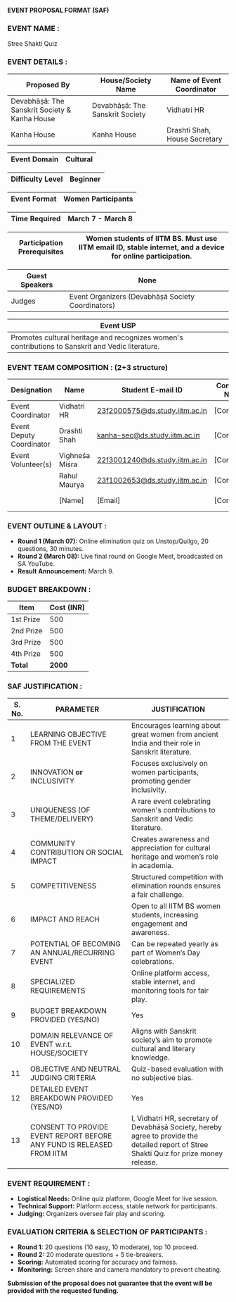**EVENT PROPOSAL FORMAT (SAF)**

### EVENT NAME :

Stree Shakti Quiz

### EVENT DETAILS :

| Proposed By                                   | House/Society Name              | Name of Event Coordinator     |
| --------------------------------------------- | ------------------------------- | ----------------------------- |
| Devabhāṣā: The Sanskrit Society & Kanha House | Devabhāṣā: The Sanskrit Society | Vidhatri HR                   |
| Kanha House                                   | Kanha House                     | Drashti Shah, House Secretary |

| Event Domain | Cultural |
| ------------ | -------- |

| Difficulty Level | Beginner |
| ---------------- | -------- |

| Event Format | Women Participants |
| ------------ | ------------------ |

| Time Required | March 7 - March 8 |
| ------------- | ----------------- |

| Participation Prerequisites | Women students of IITM BS. Must use IITM email ID, stable internet, and a device for online participation. |
| --------------------------- | ---------------------------------------------------------------------------------------------------------- |

| Guest Speakers | None                                              |
| -------------- | ------------------------------------------------- |
| Judges         | Event Organizers (Devabhāṣā Society Coordinators) |

| Event USP                                                                                         |
| ------------------------------------------------------------------------------------------------- |
| Promotes cultural heritage and recognizes women's contributions to Sanskrit and Vedic literature. |

### EVENT TEAM COMPOSITION : (2+3 structure)

| Designation              | Name           | Student E-mail ID              | Contact No. | Responsibility          |
| ------------------------ | -------------- | ------------------------------ | ----------- | ----------------------- |
| Event Coordinator        | Vidhatri HR    | 23f2000575@ds.study.iitm.ac.in | [Contact]   | Overall event execution |
| Event Deputy Coordinator | Drashti Shah   | kanha-sec@ds.study.iitm.ac.in  | [Contact]   | Assist in coordination  |
| Event Volunteer(s)       | Vighneśa Miśra | 22f3001240@ds.study.iitm.ac.in | [Contact]   | Quiz moderation         |
|                          | Rahul Maurya   | 23f1002653@ds.study.iitm.ac.in | [Contact]   | Tech support            |
|                          | [Name]         | [Email]                        | [Contact]   | Participant queries     |

### EVENT OUTLINE & LAYOUT :

- **Round 1 (March 07):** Online elimination quiz on Unstop/Quilgo, 20 questions, 30 minutes.
- **Round 2 (March 08):** Live final round on Google Meet, broadcasted on SA YouTube.
- **Result Announcement:** March 9.

### BUDGET BREAKDOWN :

| Item      | Cost (INR) |
| --------- | ---------- |
| 1st Prize | 500        |
| 2nd Prize | 500        |
| 3rd Prize | 500        |
| 4th Prize | 500        |
| **Total** | **2000**   |

### SAF JUSTIFICATION :

| S. No. | PARAMETER                                                             | JUSTIFICATION                                                                                                                             |
| ------ | --------------------------------------------------------------------- | ----------------------------------------------------------------------------------------------------------------------------------------- |
| 1      | LEARNING OBJECTIVE FROM THE EVENT                                     | Encourages learning about great women from ancient India and their role in Sanskrit literature.                                           |
| 2      | INNOVATION **or** INCLUSIVITY                                         | Focuses exclusively on women participants, promoting gender inclusivity.                                                                  |
| 3      | UNIQUENESS (OF THEME/DELIVERY)                                        | A rare event celebrating women's contributions to Sanskrit and Vedic literature.                                                          |
| 4      | COMMUNITY CONTRIBUTION OR SOCIAL IMPACT                               | Creates awareness and appreciation for cultural heritage and women’s role in academia.                                                    |
| 5      | COMPETITIVENESS                                                       | Structured competition with elimination rounds ensures a fair challenge.                                                                  |
| 6      | IMPACT AND REACH                                                      | Open to all IITM BS women students, increasing engagement and awareness.                                                                  |
| 7      | POTENTIAL OF BECOMING AN ANNUAL/RECURRING EVENT                       | Can be repeated yearly as part of Women’s Day celebrations.                                                                               |
| 8      | SPECIALIZED REQUIREMENTS                                              | Online platform access, stable internet, and monitoring tools for fair play.                                                              |
| 9      | BUDGET BREAKDOWN PROVIDED (YES/NO)                                    | Yes                                                                                                                                       |
| 10     | DOMAIN RELEVANCE OF EVENT w.r.t. HOUSE/SOCIETY                        | Aligns with Sanskrit society’s aim to promote cultural and literary knowledge.                                                            |
| 11     | OBJECTIVE AND NEUTRAL JUDGING CRITERIA                                | Quiz-based evaluation with no subjective bias.                                                                                            |
| 12     | DETAILED EVENT BREAKDOWN PROVIDED (YES/NO)                            | Yes                                                                                                                                       |
| 13     | CONSENT TO PROVIDE EVENT REPORT BEFORE ANY FUND IS RELEASED FROM IITM | I, Vidhatri HR, secretary of Devabhāṣā Society, hereby agree to provide the detailed report of Stree Shakti Quiz for prize money release. |

### EVENT REQUIREMENT :

- **Logistical Needs:** Online quiz platform, Google Meet for live session.
- **Technical Support:** Platform access, stable network for participants.
- **Judging:** Organizers oversee fair play and scoring.

### EVALUATION CRITERIA & SELECTION OF PARTICIPANTS :

- **Round 1:** 20 questions (10 easy, 10 moderate), top 10 proceed.
- **Round 2:** 20 moderate questions + 5 tie-breakers.
- **Scoring:** Automated scoring for accuracy and fairness.
- **Monitoring:** Screen share and camera mandatory to prevent cheating.

**Submission of the proposal does not guarantee that the event will be provided with the requested funding.**
